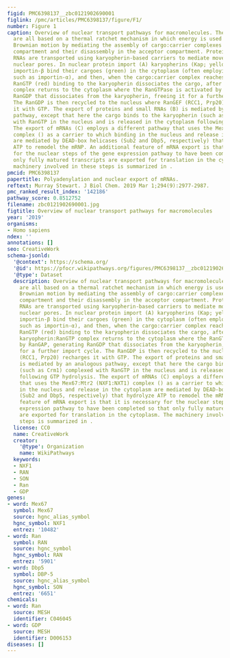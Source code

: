 ```yaml
---
figid: PMC6398137__zbc0121902690001
figlink: /pmc/articles/PMC6398137/figure/F1/
number: Figure 1
caption: Overview of nuclear transport pathways for macromolecules. These pathways
  are all based on a thermal ratchet mechanism in which energy is used to rectify
  Brownian motion by mediating the assembly of cargo:carrier complexes in the donor
  compartment and their disassembly in the acceptor compartment. Proteins and small
  RNAs are transported using karyopherin-based carriers to mediate movement through
  nuclear pores. In nuclear protein import (A) karyopherins (Kap; yellow) such as
  importin-β bind their cargoes (green) in the cytoplasm (often employing an adapter
  such as importin-α), and then, when the cargo:carrier complex reaches the nucleus,
  RanGTP (red) binding to the karyopherin dissociates the cargo, after which the karyopherin:RanGTP
  complex returns to the cytoplasm where the RanGTPase is activated by RanGAP, generating
  RanGDP that dissociates from the karyopherin, freeing it for a further import cycle.
  The RanGDP is then recycled to the nucleus where RanGEF (RCC1, Prp20) recharges
  it with GTP. The export of proteins and small RNAs (B) is mediated by an analogous
  pathway, except that here the cargo binds to the karyopherin (such as Crm1) complexed
  with RanGTP in the nucleus and is released in the cytoplasm following GTP hydrolysis.
  The export of mRNAs (C) employs a different pathway that uses the Mex67:Mtr2 (NXF1:NXT1)
  complex () as a carrier to which binding in the nucleus and release in the cytoplasm
  are mediated by DEAD-box helicases (Sub2 and Dbp5, respectively) that hydrolyze
  ATP to remodel the mRNP. An additional feature of mRNA export is that it is necessary
  for the nuclear steps of the gene expression pathway to have been completed so that
  only fully matured transcripts are exported for translation in the cytoplasm. The
  machinery involved in these steps is summarized in .
pmcid: PMC6398137
papertitle: Polyadenylation and nuclear export of mRNAs.
reftext: Murray Stewart. J Biol Chem. 2019 Mar 1;294(9):2977-2987.
pmc_ranked_result_index: '142186'
pathway_score: 0.8512752
filename: zbc0121902690001.jpg
figtitle: Overview of nuclear transport pathways for macromolecules
year: '2019'
organisms:
- Homo sapiens
ndex: ''
annotations: []
seo: CreativeWork
schema-jsonld:
  '@context': https://schema.org/
  '@id': https://pfocr.wikipathways.org/figures/PMC6398137__zbc0121902690001.html
  '@type': Dataset
  description: Overview of nuclear transport pathways for macromolecules. These pathways
    are all based on a thermal ratchet mechanism in which energy is used to rectify
    Brownian motion by mediating the assembly of cargo:carrier complexes in the donor
    compartment and their disassembly in the acceptor compartment. Proteins and small
    RNAs are transported using karyopherin-based carriers to mediate movement through
    nuclear pores. In nuclear protein import (A) karyopherins (Kap; yellow) such as
    importin-β bind their cargoes (green) in the cytoplasm (often employing an adapter
    such as importin-α), and then, when the cargo:carrier complex reaches the nucleus,
    RanGTP (red) binding to the karyopherin dissociates the cargo, after which the
    karyopherin:RanGTP complex returns to the cytoplasm where the RanGTPase is activated
    by RanGAP, generating RanGDP that dissociates from the karyopherin, freeing it
    for a further import cycle. The RanGDP is then recycled to the nucleus where RanGEF
    (RCC1, Prp20) recharges it with GTP. The export of proteins and small RNAs (B)
    is mediated by an analogous pathway, except that here the cargo binds to the karyopherin
    (such as Crm1) complexed with RanGTP in the nucleus and is released in the cytoplasm
    following GTP hydrolysis. The export of mRNAs (C) employs a different pathway
    that uses the Mex67:Mtr2 (NXF1:NXT1) complex () as a carrier to which binding
    in the nucleus and release in the cytoplasm are mediated by DEAD-box helicases
    (Sub2 and Dbp5, respectively) that hydrolyze ATP to remodel the mRNP. An additional
    feature of mRNA export is that it is necessary for the nuclear steps of the gene
    expression pathway to have been completed so that only fully matured transcripts
    are exported for translation in the cytoplasm. The machinery involved in these
    steps is summarized in .
  license: CC0
  name: CreativeWork
  creator:
    '@type': Organization
    name: WikiPathways
  keywords:
  - NXF1
  - RAN
  - SON
  - Ran
  - GDP
genes:
- word: Mex67
  symbol: Mex67
  source: hgnc_alias_symbol
  hgnc_symbol: NXF1
  entrez: '10482'
- word: Ran
  symbol: RAN
  source: hgnc_symbol
  hgnc_symbol: RAN
  entrez: '5901'
- word: Dbp5
  symbol: DBP-5
  source: hgnc_alias_symbol
  hgnc_symbol: SON
  entrez: '6651'
chemicals:
- word: Ran
  source: MESH
  identifier: C046045
- word: GDP
  source: MESH
  identifier: D006153
diseases: []
---
```

